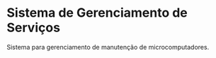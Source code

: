 # Sistema de Gerenciamento de Serviços

Sistema para gerenciamento de manutenção de microcomputadores. 
